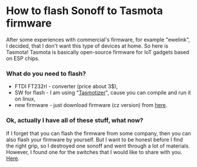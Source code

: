 # How to flash Sonoff to Tasmota firmware
After some experiences with commercial's firmware, for example "ewelink", I decided, that I don't want this type of devices at home. So here is Tasmota! Tasmota is basically open-source firmware for IoT gadgets based on ESP chips.

### What do you need to flash?
 * FTDI FT232rl - converter (price about 3$),
 * SW for flash - I am using "[Tasmotizer](https://github.com/tasmota/tasmotizer)", cause you can compile and run it on linux,
 * new firmware - just download firmware (cz version) from [here](https://github.com/arendst/Tasmota/releases/download/v11.0.0/tasmota-CZ.bin).

 ### Ok, actually I have all of these stuff, what now?
 If I forget that you can flash the firmware from some company, then you can also flash your firmware by yourself.
But I want to be honest before I find the right grip, so I destroyed one sonoff and went through a lot of materials. However, I found one for the switches that I would like to share with you. [Here](https://www.youtube.com/watch?v=teEEMM_cCxQ).